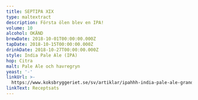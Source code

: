 ```yaml
---
title: SEPTIPA XIX
type: maltextract
description: Första ölen blev en IPA!
volume: 10
alcohol: OKÄND
brewDate: 2018-10-01T00:00:00.000Z
tapDate: 2018-10-15T00:00:00.000Z
drinkDate: 2018-10-27T00:00:00.000Z
style: India Pale Ale (IPA)
hop: Citra
malt: Pale Ale och havregryn
yeast: '-'
linkUrl: >-
  https://www.koksbryggeriet.se/sv/artiklar/ipahhh-india-pale-ale-grande-receptsats-10-liter-.html
linkText: Receptsats
---
```


